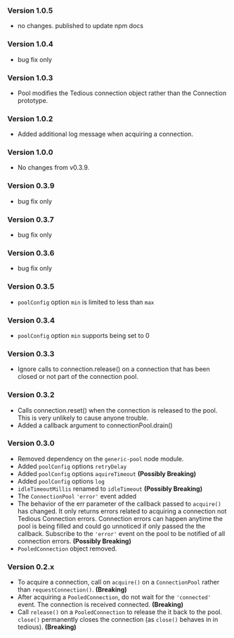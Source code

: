 ### Version 1.0.5
* no changes. published to update npm docs

### Version 1.0.4
* bug fix only

### Version 1.0.3
* Pool modifies the Tedious connection object rather than the Connection prototype.

### Version 1.0.2
* Added additional log message when acquiring a connection.

### Version 1.0.0
* No changes from v0.3.9.

### Version 0.3.9
* bug fix only

### Version 0.3.7
* bug fix only

### Version 0.3.6
* bug fix only

### Version 0.3.5
* `poolConfig` option `min` is limited to less than `max`

### Version 0.3.4
* `poolConfig` option `min` supports being set to 0

### Version 0.3.3
* Ignore calls to connection.release() on a connection that has been closed or not part of the connection pool.

### Version 0.3.2
 * Calls connection.reset() when the connection is released to the pool. This is very unlikely to cause anyone trouble.
 * Added a callback argument to connectionPool.drain()

### Version 0.3.0
 * Removed dependency on the `generic-pool` node module.
 * Added `poolConfig` options `retryDelay`
 * Added `poolConfig` options `aquireTimeout` **(Possibly Breaking)**
 * Added `poolConfig` options `log`
 * `idleTimeoutMillis` renamed to `idleTimeout` **(Possibly Breaking)**
 * The `ConnectionPool` `'error'` event added
 * The behavior of the err parameter of the callback passed to `acquire()` has changed. It only returns errors related to acquiring a connection not Tedious Connection errors. Connection errors can happen anytime the pool is being filled and could go unnoticed if only passed the the callback. Subscribe to the `'error'` event on the pool to be notified of all connection errors. **(Possibly Breaking)**
 * `PooledConnection` object removed.

### Version 0.2.x
* To acquire a connection, call on `acquire()` on a `ConnectionPool` rather than `requestConnection()`. **(Breaking)**
* After acquiring a `PooledConnection`, do not wait for the `'connected'` event. The connection is received connected. **(Breaking)**
* Call `release()` on a `PooledConnection` to release the it back to the pool. `close()` permanently closes the connection (as `close()` behaves in in tedious). **(Breaking)**
